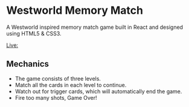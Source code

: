 # Westworld Memory Match

A Westworld inspired memory match game built in React and designed using HTML5 & CSS3.

[Live:](lorimitchell.tech/apps/westworld/)

## Mechanics

* The game consists of three levels.
* Match all the cards in each level to continue.
* Watch out for trigger cards, which will automatically end the game.
* Fire too many shots, Game Over!
